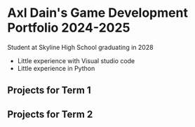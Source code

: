 # Axl Dain's Game Development Portfolio 2024-2025
Student at Skyline High School graduating in 2028
* Little experience with Visual studio code
* Little experience in Python

## Projects for Term 1

## Projects for Term 2
